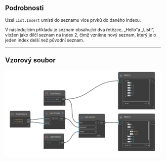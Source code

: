 ## Podrobnosti
Uzel `List.Insert` umístí do seznamu více prvků do daného indexu.

V následujícím příkladu je seznam obsahující dva řetězce, „Hello“a „List!“, vložen jako dílčí seznam na index 2, čímž vznikne nový seznam, který je o jeden index delší než původní seznam.

___
## Vzorový soubor

![List.Insert](./DSCore.List.Insert_img.jpg)
